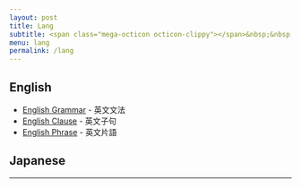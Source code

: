 ```yaml
---
layout: post
title: Lang
subtitle: <span class="mega-octicon octicon-clippy"></span>&nbsp;&nbsp; Make your dream come true
menu: lang
permalink: /lang
---
```


## English

- [English Grammar](http://hauchenglee.com/lang/2019/11/21/english-grammar.html) - 英文文法
- [English Clause](http://hauchenglee.com/lang/2019/11/23/english-clause.html) - 英文子句
- [English Phrase](http://hauchenglee.com/lang/2019/11/24/english-phrase.html) - 英文片語

## Japanese

---